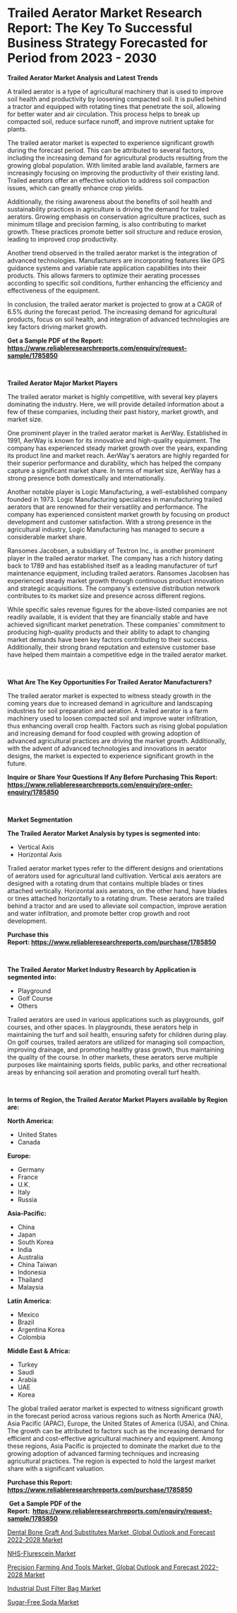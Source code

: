<p><h1>Trailed Aerator Market Research Report: The Key To Successful Business Strategy Forecasted for Period from 2023 - 2030</h1></p><p><strong>Trailed Aerator Market Analysis and Latest Trends</strong></p>
<p><p>A trailed aerator is a type of agricultural machinery that is used to improve soil health and productivity by loosening compacted soil. It is pulled behind a tractor and equipped with rotating tines that penetrate the soil, allowing for better water and air circulation. This process helps to break up compacted soil, reduce surface runoff, and improve nutrient uptake for plants.</p><p>The trailed aerator market is expected to experience significant growth during the forecast period. This can be attributed to several factors, including the increasing demand for agricultural products resulting from the growing global population. With limited arable land available, farmers are increasingly focusing on improving the productivity of their existing land. Trailed aerators offer an effective solution to address soil compaction issues, which can greatly enhance crop yields.</p><p>Additionally, the rising awareness about the benefits of soil health and sustainability practices in agriculture is driving the demand for trailed aerators. Growing emphasis on conservation agriculture practices, such as minimum tillage and precision farming, is also contributing to market growth. These practices promote better soil structure and reduce erosion, leading to improved crop productivity.</p><p>Another trend observed in the trailed aerator market is the integration of advanced technologies. Manufacturers are incorporating features like GPS guidance systems and variable rate application capabilities into their products. This allows farmers to optimize their aerating processes according to specific soil conditions, further enhancing the efficiency and effectiveness of the equipment.</p><p>In conclusion, the trailed aerator market is projected to grow at a CAGR of 6.5% during the forecast period. The increasing demand for agricultural products, focus on soil health, and integration of advanced technologies are key factors driving market growth.</p></p>
<p><strong>Get a Sample PDF of the Report:&nbsp; <a href="https://www.reliableresearchreports.com/enquiry/request-sample/1785850">https://www.reliableresearchreports.com/enquiry/request-sample/1785850</a></strong></p>
<p>&nbsp;</p>
<p><strong>Trailed Aerator Major Market Players</strong></p>
<p><p>The trailed aerator market is highly competitive, with several key players dominating the industry. Here, we will provide detailed information about a few of these companies, including their past history, market growth, and market size.</p><p>One prominent player in the trailed aerator market is AerWay. Established in 1991, AerWay is known for its innovative and high-quality equipment. The company has experienced steady market growth over the years, expanding its product line and market reach. AerWay's aerators are highly regarded for their superior performance and durability, which has helped the company capture a significant market share. In terms of market size, AerWay has a strong presence both domestically and internationally.</p><p>Another notable player is Logic Manufacturing, a well-established company founded in 1973. Logic Manufacturing specializes in manufacturing trailed aerators that are renowned for their versatility and performance. The company has experienced consistent market growth by focusing on product development and customer satisfaction. With a strong presence in the agricultural industry, Logic Manufacturing has managed to secure a considerable market share.</p><p>Ransomes Jacobsen, a subsidiary of Textron Inc., is another prominent player in the trailed aerator market. The company has a rich history dating back to 1789 and has established itself as a leading manufacturer of turf maintenance equipment, including trailed aerators. Ransomes Jacobsen has experienced steady market growth through continuous product innovation and strategic acquisitions. The company's extensive distribution network contributes to its market size and presence across different regions.</p><p>While specific sales revenue figures for the above-listed companies are not readily available, it is evident that they are financially stable and have achieved significant market penetration. These companies' commitment to producing high-quality products and their ability to adapt to changing market demands have been key factors contributing to their success. Additionally, their strong brand reputation and extensive customer base have helped them maintain a competitive edge in the trailed aerator market.</p></p>
<p>&nbsp;</p>
<p><strong>What Are The Key Opportunities For Trailed Aerator Manufacturers?</strong></p>
<p><p>The trailed aerator market is expected to witness steady growth in the coming years due to increased demand in agriculture and landscaping industries for soil preparation and aeration. A trailed aerator is a farm machinery used to loosen compacted soil and improve water infiltration, thus enhancing overall crop health. Factors such as rising global population and increasing demand for food coupled with growing adoption of advanced agricultural practices are driving the market growth. Additionally, with the advent of advanced technologies and innovations in aerator designs, the market is expected to experience significant growth in the future.</p></p>
<p><strong>Inquire or Share Your Questions If Any Before Purchasing This Report: <a href="https://www.reliableresearchreports.com/enquiry/pre-order-enquiry/1785850">https://www.reliableresearchreports.com/enquiry/pre-order-enquiry/1785850</a></strong></p>
<p>&nbsp;</p>
<p><strong>Market Segmentation</strong></p>
<p><strong>The Trailed Aerator Market Analysis by types is segmented into:</strong></p>
<p><ul><li>Vertical Axis</li><li>Horizontal Axis</li></ul></p>
<p><p>Trailed aerator market types refer to the different designs and orientations of aerators used for agricultural land cultivation. Vertical axis aerators are designed with a rotating drum that contains multiple blades or tines attached vertically. Horizontal axis aerators, on the other hand, have blades or tines attached horizontally to a rotating drum. These aerators are trailed behind a tractor and are used to alleviate soil compaction, improve aeration and water infiltration, and promote better crop growth and root development.</p></p>
<p><strong>Purchase this Report:&nbsp;<a href="https://www.reliableresearchreports.com/purchase/1785850">https://www.reliableresearchreports.com/purchase/1785850</a></strong></p>
<p>&nbsp;</p>
<p><strong>The Trailed Aerator Market Industry Research by Application is segmented into:</strong></p>
<p><ul><li>Playground</li><li>Golf Course</li><li>Others</li></ul></p>
<p><p>Trailed aerators are used in various applications such as playgrounds, golf courses, and other spaces. In playgrounds, these aerators help in maintaining the turf and soil health, ensuring safety for children during play. On golf courses, trailed aerators are utilized for managing soil compaction, improving drainage, and promoting healthy grass growth, thus maintaining the quality of the course. In other markets, these aerators serve multiple purposes like maintaining sports fields, public parks, and other recreational areas by enhancing soil aeration and promoting overall turf health.</p></p>
<p>&nbsp;</p>
<p><strong>In terms of Region, the Trailed Aerator Market Players available by Region are:</strong></p>
<p>
    <p> <strong> North America: </strong>
        <ul>
            <li>United States</li>
            <li>Canada</li>
        </ul>
        </p> 
    <p> <strong> Europe: </strong>
        <ul>
            <li>Germany</li>
            <li>France</li>
            <li>U.K.</li>
            <li>Italy</li>
            <li>Russia</li>
        </ul>
        </p> 
    <p> <strong> Asia-Pacific: </strong>
        <ul>
            <li>China</li>
            <li>Japan</li>
            <li>South Korea</li>
            <li>India</li>
            <li>Australia</li>
            <li>China Taiwan</li>
            <li>Indonesia</li>
            <li>Thailand</li>
            <li>Malaysia</li>
        </ul>
        </p> 
    <p> <strong> Latin America: </strong>
        <ul>
            <li>Mexico</li>
            <li>Brazil</li>
            <li>Argentina Korea</li>
            <li>Colombia</li>
        </ul>
        </p> 
    <p> <strong> Middle East & Africa: </strong>
        <ul>
            <li>Turkey</li>
            <li>Saudi</li>
            <li>Arabia</li>
            <li>UAE</li>
            <li>Korea</li>
        </ul>
    </p>
    </p>
<p><p>The global trailed aerator market is expected to witness significant growth in the forecast period across various regions such as North America (NA), Asia Pacific (APAC), Europe, the United States of America (USA), and China. The growth can be attributed to factors such as the increasing demand for efficient and cost-effective agricultural machinery and equipment. Among these regions, Asia Pacific is projected to dominate the market due to the growing adoption of advanced farming techniques and increasing agricultural practices. The region is expected to hold the largest market share with a significant valuation.</p></p>
<p><strong>Purchase this Report: <a href="https://www.reliableresearchreports.com/purchase/1785850">https://www.reliableresearchreports.com/purchase/1785850</a></strong></p>
<p>&nbsp;<strong>Get a Sample PDF of the Report:&nbsp;&nbsp;<a href="https://www.reliableresearchreports.com/enquiry/request-sample/1785850">https://www.reliableresearchreports.com/enquiry/request-sample/1785850</a></strong></p>
<p><strong></strong></p>
<p><p><a href="https://medium.com/@austynlemke1988/dental-bone-graft-and-substitutes-market-global-outlook-and-forecast-2022-2028-market-report-ccb7e7679f6b">Dental Bone Graft And Substitutes Market, Global Outlook and Forecast 2022-2028 Market</a></p><p><a href="https://www.linkedin.com/pulse/nhs-flurescein-market-challenges-opportunities-growth/">NHS-Flurescein Market</a></p><p><a href="https://medium.com/@dessiefadel/analyzing-precision-farming-and-tools-market-global-outlook-and-forecast-2022-2028-market-global-ec95696b9a20">Precision Farming And Tools Market, Global Outlook and Forecast 2022-2028 Market</a></p><p><a href="https://github.com/amae102299/Market-Research-Report-List-1/blob/main/industrial-dust-filter-bag-market.md">Industrial Dust Filter Bag Market</a></p><p><a href="https://www.linkedin.com/pulse/decoding-sugar-free-soda-market-deep-dive-latest-trends-segmentation/">Sugar-Free Soda Market</a></p></p>